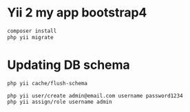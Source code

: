 Yii 2 my app bootstrap4
============================
```bash
composer install
php yii migrate
```

Updating DB schema
===========================
```bash
php yii cache/flush-schema
```

```
php yii user/create admin@email.com username password1234
php yii assign/role username admin
```
